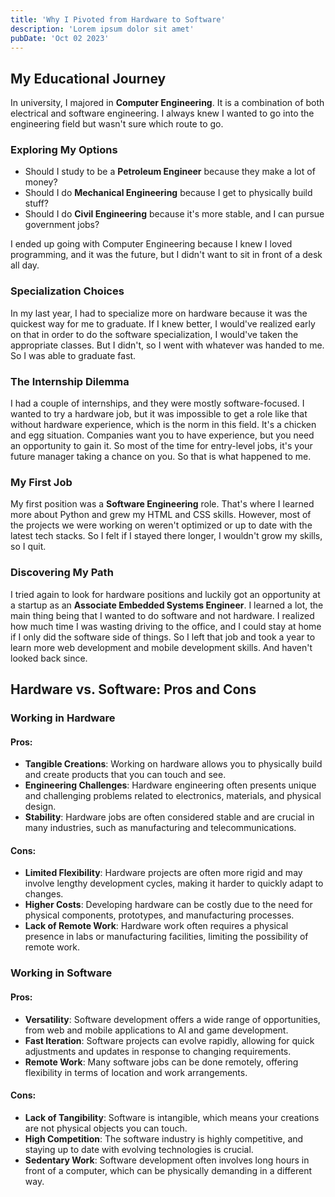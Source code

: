 ```yaml
---
title: 'Why I Pivoted from Hardware to Software'
description: 'Lorem ipsum dolor sit amet'
pubDate: 'Oct 02 2023' 
---
```


## My Educational Journey

In university, I majored in **Computer Engineering**. It is a combination of both electrical and software engineering. I always knew I wanted to go into the engineering field but wasn't sure which route to go.

### Exploring My Options

- Should I study to be a **Petroleum Engineer** because they make a lot of money?
- Should I do **Mechanical Engineering** because I get to physically build stuff?
- Should I do **Civil Engineering** because it's more stable, and I can pursue government jobs?

I ended up going with Computer Engineering because I knew I loved programming, and it was the future, but I didn't want to sit in front of a desk all day.

### Specialization Choices

In my last year, I had to specialize more on hardware because it was the quickest way for me to graduate. If I knew better, I would've realized early on that in order to do the software specialization, I would've taken the appropriate classes. But I didn't, so I went with whatever was handed to me. So I was able to graduate fast.

### The Internship Dilemma

I had a couple of internships, and they were mostly software-focused. I wanted to try a hardware job, but it was impossible to get a role like that without hardware experience, which is the norm in this field. It's a chicken and egg situation. Companies want you to have experience, but you need an opportunity to gain it. So most of the time for entry-level jobs, it's your future manager taking a chance on you. So that is what happened to me.

### My First Job

My first position was a **Software Engineering** role. That's where I learned more about Python and grew my HTML and CSS skills. However, most of the projects we were working on weren't optimized or up to date with the latest tech stacks. So I felt if I stayed there longer, I wouldn't grow my skills, so I quit.

### Discovering My Path

I tried again to look for hardware positions and luckily got an opportunity at a startup as an **Associate Embedded Systems Engineer**. I learned a lot, the main thing being that I wanted to do software and not hardware. I realized how much time I was wasting driving to the office, and I could stay at home if I only did the software side of things. So I left that job and took a year to learn more web development and mobile development skills. And haven't looked back since.

## Hardware vs. Software: Pros and Cons

### Working in Hardware

#### Pros:
- **Tangible Creations**: Working on hardware allows you to physically build and create products that you can touch and see.
- **Engineering Challenges**: Hardware engineering often presents unique and challenging problems related to electronics, materials, and physical design.
- **Stability**: Hardware jobs are often considered stable and are crucial in many industries, such as manufacturing and telecommunications.

#### Cons:
- **Limited Flexibility**: Hardware projects are often more rigid and may involve lengthy development cycles, making it harder to quickly adapt to changes.
- **Higher Costs**: Developing hardware can be costly due to the need for physical components, prototypes, and manufacturing processes.
- **Lack of Remote Work**: Hardware work often requires a physical presence in labs or manufacturing facilities, limiting the possibility of remote work.

### Working in Software

#### Pros:
- **Versatility**: Software development offers a wide range of opportunities, from web and mobile applications to AI and game development.
- **Fast Iteration**: Software projects can evolve rapidly, allowing for quick adjustments and updates in response to changing requirements.
- **Remote Work**: Many software jobs can be done remotely, offering flexibility in terms of location and work arrangements.

#### Cons:
- **Lack of Tangibility**: Software is intangible, which means your creations are not physical objects you can touch.
- **High Competition**: The software industry is highly competitive, and staying up to date with evolving technologies is crucial.
- **Sedentary Work**: Software development often involves long hours in front of a computer, which can be physically demanding in a different way.
